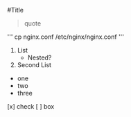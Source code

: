 #Title
>quote

'''
cp nginx.conf /etc/nginx/nginx.conf
'''

1. List
   - Nested?
2. Second List

* one
* two
* three

[x] check
[ ] box